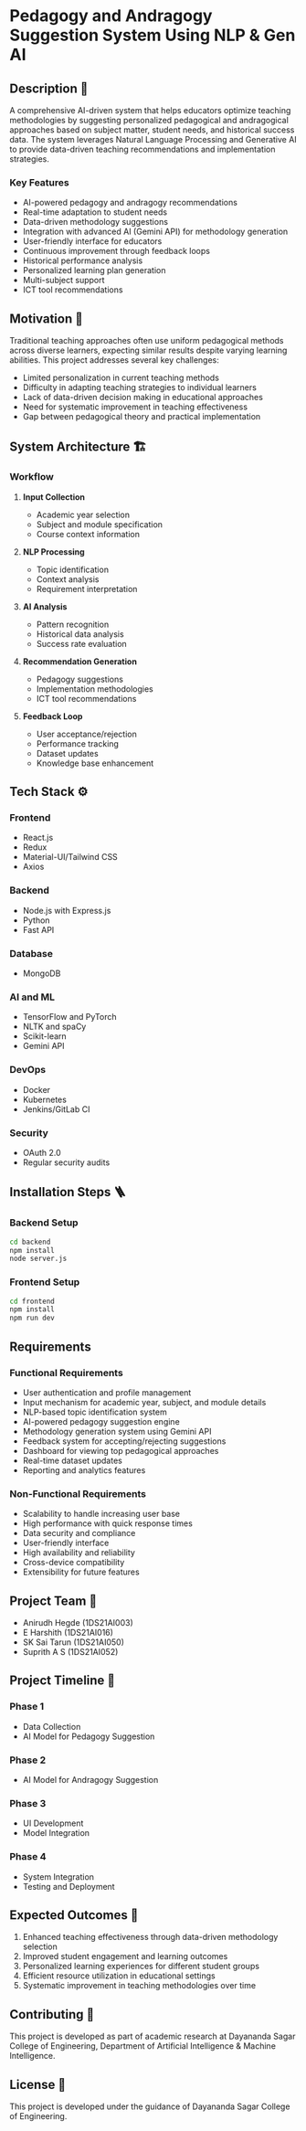 # Pedagogy and Andragogy Suggestion System Using NLP & Gen AI

## Description 📝

A comprehensive AI-driven system that helps educators optimize teaching methodologies by suggesting personalized pedagogical and andragogical approaches based on subject matter, student needs, and historical success data. The system leverages Natural Language Processing and Generative AI to provide data-driven teaching recommendations and implementation strategies.

### Key Features

- AI-powered pedagogy and andragogy recommendations
- Real-time adaptation to student needs
- Data-driven methodology suggestions
- Integration with advanced AI (Gemini API) for methodology generation
- User-friendly interface for educators
- Continuous improvement through feedback loops
- Historical performance analysis
- Personalized learning plan generation
- Multi-subject support
- ICT tool recommendations

## Motivation 🎯

Traditional teaching approaches often use uniform pedagogical methods across diverse learners, expecting similar results despite varying learning abilities. This project addresses several key challenges:

- Limited personalization in current teaching methods
- Difficulty in adapting teaching strategies to individual learners
- Lack of data-driven decision making in educational approaches
- Need for systematic improvement in teaching effectiveness
- Gap between pedagogical theory and practical implementation

## System Architecture 🏗️

### Workflow

1. **Input Collection**
   - Academic year selection
   - Subject and module specification
   - Course context information

2. **NLP Processing**
   - Topic identification
   - Context analysis
   - Requirement interpretation

3. **AI Analysis**
   - Pattern recognition
   - Historical data analysis
   - Success rate evaluation

4. **Recommendation Generation**
   - Pedagogy suggestions
   - Implementation methodologies
   - ICT tool recommendations

5. **Feedback Loop**
   - User acceptance/rejection
   - Performance tracking
   - Dataset updates
   - Knowledge base enhancement

## Tech Stack ⚙️

### Frontend
- React.js
- Redux
- Material-UI/Tailwind CSS
- Axios

### Backend
- Node.js with Express.js
- Python
- Fast API

### Database
- MongoDB

### AI and ML
- TensorFlow and PyTorch
- NLTK and spaCy
- Scikit-learn
- Gemini API

### DevOps
- Docker
- Kubernetes
- Jenkins/GitLab CI

### Security
- OAuth 2.0
- Regular security audits

## Installation Steps 🪜

### Backend Setup
```bash
cd backend
npm install
node server.js
```

### Frontend Setup
```bash
cd frontend
npm install
npm run dev
```

## Requirements

### Functional Requirements
- User authentication and profile management
- Input mechanism for academic year, subject, and module details
- NLP-based topic identification system
- AI-powered pedagogy suggestion engine
- Methodology generation system using Gemini API
- Feedback system for accepting/rejecting suggestions
- Dashboard for viewing top pedagogical approaches
- Real-time dataset updates
- Reporting and analytics features

### Non-Functional Requirements
- Scalability to handle increasing user base
- High performance with quick response times
- Data security and compliance
- User-friendly interface
- High availability and reliability
- Cross-device compatibility
- Extensibility for future features

## Project Team 👥

- Anirudh Hegde (1DS21AI003)
- E Harshith (1DS21AI016)
- SK Sai Tarun (1DS21AI050)
- Suprith A S (1DS21AI052)

## Project Timeline 📅

### Phase 1
- Data Collection
- AI Model for Pedagogy Suggestion

### Phase 2
- AI Model for Andragogy Suggestion

### Phase 3
- UI Development
- Model Integration

### Phase 4
- System Integration
- Testing and Deployment

## Expected Outcomes 🎯

1. Enhanced teaching effectiveness through data-driven methodology selection
2. Improved student engagement and learning outcomes
3. Personalized learning experiences for different student groups
4. Efficient resource utilization in educational settings
5. Systematic improvement in teaching methodologies over time

## Contributing 🤝

This project is developed as part of academic research at Dayananda Sagar College of Engineering, Department of Artificial Intelligence & Machine Intelligence.

## License 📄

This project is developed under the guidance of Dayananda Sagar College of Engineering.